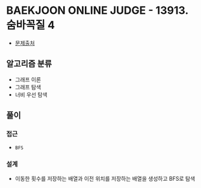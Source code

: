 # BAEKJOON ONLINE JUDGE - 13913. 숨바꼭질 4

- [문제출처](https://www.acmicpc.net/problem/13913 '13913. 숨바꼭질 4')

## 알고리즘 분류

- 그래프 이론
- 그래프 탐색
- 너비 우선 탐색

## 풀이

### 접근

- `BFS`

### 설계

- 이동한 횟수를 저장하는 배열과 이전 위치를 저장하는 배열을 생성하고 BFS로 탐색
